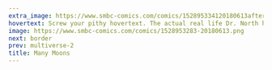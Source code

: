 ```yaml
---
extra_image: https://www.smbc-comics.com/comics/152895334120180613after.png
hovertext: Screw your pithy hovertext. The actual real life Dr. North has a new book coming out. See the link in my blog below!
image: https://www.smbc-comics.com/comics/1528953283-20180613.png
next: border
prev: multiverse-2
title: Many Moons
---
```

